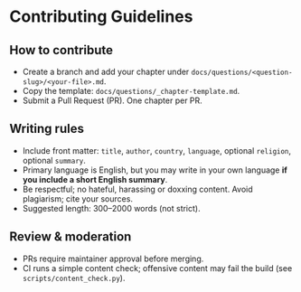 # Contributing Guidelines

## How to contribute
- Create a branch and add your chapter under `docs/questions/<question-slug>/<your-file>.md`.
- Copy the template: `docs/questions/_chapter-template.md`.
- Submit a Pull Request (PR). One chapter per PR.

## Writing rules
- Include front matter: `title`, `author`, `country`, `language`, optional `religion`, optional `summary`.
- Primary language is English, but you may write in your own language **if you include a short English summary**.
- Be respectful; no hateful, harassing or doxxing content. Avoid plagiarism; cite your sources.
- Suggested length: 300–2000 words (not strict).

## Review & moderation
- PRs require maintainer approval before merging.
- CI runs a simple content check; offensive content may fail the build (see `scripts/content_check.py`).
